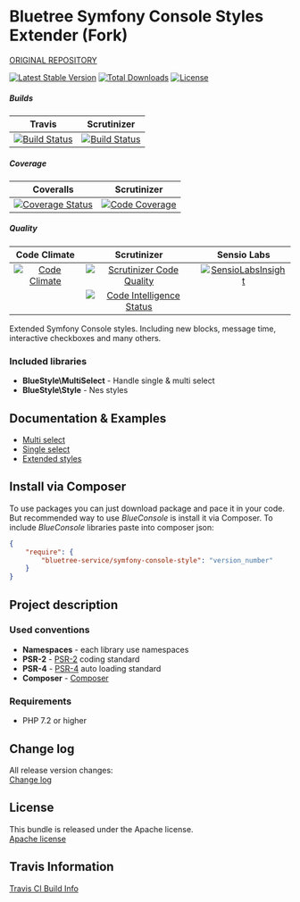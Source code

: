 Bluetree Symfony Console Styles Extender (Fork)
========================================
[ORIGINAL REPOSITORY](https://github.com/bluetree-service/symfony-console-style)

[![Latest Stable Version](https://poser.pugx.org/bluetree-service/symfony-console-style/v/stable.svg?style=flat-square)](https://packagist.org/packages/bluetree-service/symfony-console-style)
[![Total Downloads](https://poser.pugx.org/bluetree-service/symfony-console-style/downloads.svg?style=flat-square)](https://packagist.org/packages/bluetree-service/symfony-console-style)
[![License](https://poser.pugx.org/bluetree-service/symfony-console-style/license.svg?style=flat-square)](https://packagist.org/packages/bluetree-service/symfony-console-style)

##### Builds
| Travis | Scrutinizer |
|:---:|:---:|
| [![Build Status](https://travis-ci.org/bluetree-service/symfony-console-style.svg?style=flat-square)](https://travis-ci.org/bluetree-service/symfony-console-style) | [![Build Status](https://scrutinizer-ci.com/g/bluetree-service/symfony-console-style/badges/build.png?style=flat-square&b=master)](https://scrutinizer-ci.com/g/bluetree-service/symfony-console-style/build-status/master) |

##### Coverage
| Coveralls | Scrutinizer |
|:---:|:---:|
| [![Coverage Status](https://coveralls.io/repos/github/bluetree-service/symfony-console-style/badge.svg?style=flat-square&branch=master)](https://coveralls.io/github/bluetree-service/symfony-console-style?branch=master) | [![Code Coverage](https://scrutinizer-ci.com/g/bluetree-service/symfony-console-style/badges/coverage.png?style=flat-square&b=master)](https://scrutinizer-ci.com/g/bluetree-service/symfony-console-style/?branch=master) |

##### Quality
| Code Climate | Scrutinizer | Sensio Labs |
|:---:|:---:|:---:|
| [![Code Climate](https://codeclimate.com/github/bluetree-service/symfony-console-style/badges/gpa.svg?style=flat-square)](https://codeclimate.com/github/bluetree-service/symfony-console-style) | [![Scrutinizer Code Quality](https://scrutinizer-ci.com/g/bluetree-service/symfony-console-style/badges/quality-score.png?style=flat-square&b=master)](https://scrutinizer-ci.com/g/bluetree-service/symfony-console-style/?branch=master) | [![SensioLabsInsight](https://insight.sensiolabs.com/projects/e9b6307b-4407-4fbe-8e40-233a3ec7f352/mini.png?style=flat-square)](https://insight.sensiolabs.com/projects/e9b6307b-4407-4fbe-8e40-233a3ec7f352) |
|  | [![Code Intelligence Status](https://scrutinizer-ci.com/g/bluetree-service/symfony-console-style/badges/code-intelligence.svg?style=flat-square&b=master)](https://scrutinizer-ci.com/code-intelligence) |  |

Extended Symfony Console styles. Including new blocks, message time, interactive checkboxes and many others. 

### Included libraries
* **BlueStyle\MultiSelect** - Handle single & multi select
* **BlueStyle\Style** - Nes styles

Documentation & Examples
------------------------
* [Multi select](https://github.com/bluetree-service/symfony-console-style/tree/examples/multiselect.php "Multi select")
* [Single select](https://github.com/bluetree-service/symfony-console-style/tree/develop/singleselect.php "Single select")
* [Extended styles](https://github.com/bluetree-service/symfony-console-style/tree/develop/style.php "Extended styles")


Install via Composer
--------------
To use packages you can just download package and pace it in your code. But recommended
way to use _BlueConsole_ is install it via Composer. To include _BlueConsole_
libraries paste into composer json:

```json
{
    "require": {
        "bluetree-service/symfony-console-style": "version_number"
    }
}
```

Project description
--------------

### Used conventions

* **Namespaces** - each library use namespaces
* **PSR-2** - [PSR-2](http://www.php-fig.org/psr/psr-2/) coding standard
* **PSR-4** - [PSR-4](http://www.php-fig.org/psr/psr-4/) auto loading standard
* **Composer** - [Composer](https://getcomposer.org/)

### Requirements

* PHP 7.2 or higher

Change log
--------------
All release version changes:  
[Change log](https://github.com/bluetree-service/symfony-console-style/tree/develop/doc/changelog.md "Change log")

License
--------------
This bundle is released under the Apache license.  
[Apache license](https://github.com/bluetree-service/symfony-console-style/LICENSE "Apache license")

Travis Information
--------------
[Travis CI Build Info](https://travis-ci.org/bluetree-service/symfony-console-style)
